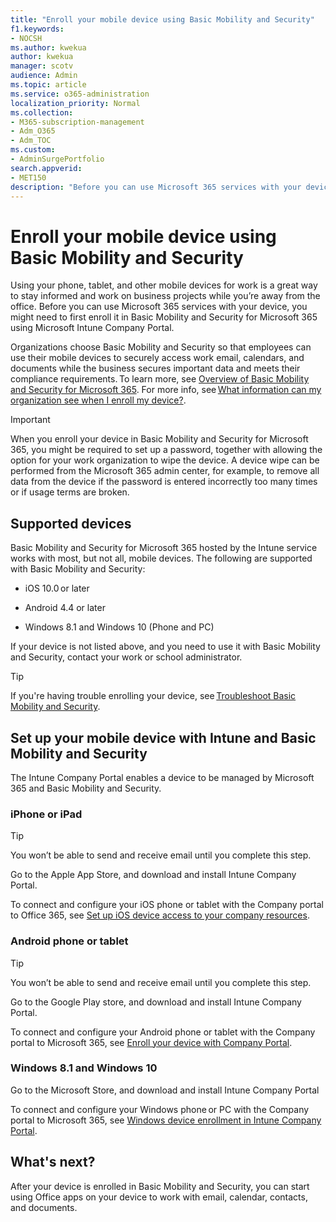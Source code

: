 ```yaml
---
title: "Enroll your mobile device using Basic Mobility and Security"
f1.keywords:
- NOCSH
ms.author: kwekua
author: kwekua
manager: scotv
audience: Admin
ms.topic: article
ms.service: o365-administration
localization_priority: Normal
ms.collection: 
- M365-subscription-management
- Adm_O365
- Adm_TOC
ms.custom:
- AdminSurgePortfolio
search.appverid:
- MET150
description: "Before you can use Microsoft 365 services with your device, you might need to first enroll it in Basic Mobility and Security for Microsoft 365."
---
```


# Enroll your mobile device using Basic Mobility and Security

Using your phone, tablet, and other mobile devices for work is a great way to stay informed and work on business projects while you’re away from the office. Before you can use Microsoft 365 services with your device, you might need to first enroll it in Basic Mobility and Security for Microsoft 365 using Microsoft Intune Company Portal.

Organizations choose Basic Mobility and Security so that employees can use their mobile devices to securely access work email, calendars, and documents while the business secures important data and meets their compliance requirements. To learn more, see [Overview of Basic Mobility and Security for Microsoft 365](overview.md). For more info, see [What information can my organization see when I enroll my device?](/intune-user-help/what-info-can-your-company-see-when-you-enroll-your-device-in-intune).

>[!IMPORTANT] 
>When you enroll your device in Basic Mobility and Security for Microsoft 365, you might be required to set up a password, together with allowing the option for your work organization to wipe the device. A device wipe can be performed from the Microsoft 365 admin center, for example, to remove all data from the device if the password is entered incorrectly too many times or if usage terms are broken.

## Supported devices

Basic Mobility and Security for Microsoft 365 hosted by the Intune service works with most, but not all, mobile devices. The following are supported with Basic Mobility and Security:

- iOS 10.0 or later

- Android 4.4 or later

- Windows 8.1 and Windows 10 (Phone and PC)

If your device is not listed above, and you need to use it with Basic Mobility and Security, contact your work or school administrator.

>[!TIP]
>If you're having trouble enrolling your device, see [Troubleshoot Basic Mobility and Security](troubleshoot.md).

## Set up your mobile device with Intune and Basic Mobility and Security

The Intune Company Portal enables a device to be managed by Microsoft 365 and Basic Mobility and Security.

### iPhone or iPad

>[!TIP]
>You won’t be able to send and receive email until you complete this step.

Go to the Apple App Store, and download and install Intune Company Portal.

To connect and configure your iOS phone or tablet with the Company portal to Office 365, see [Set up iOS device access to your company resources](/mem/intune/user-help/enroll-your-device-in-intune-ios).

### Android phone or tablet

>[!TIP]
>You won’t be able to send and receive email until you complete this step.

Go to the Google Play store, and download and install Intune Company Portal.

To connect and configure your Android phone or tablet with the Company portal to Microsoft 365, see [Enroll your device with Company Portal](/mem/intune/user-help/enroll-device-android-company-portal).

### Windows 8.1 and Windows 10

Go to the Microsoft Store, and download and install Intune Company Portal

To connect and configure your Windows phone or PC with the Company portal to Microsoft 365, see [Windows device enrollment in Intune Company Portal](/intune-user-help/windows-enrollment-company-portal).

## What's next?

After your device is enrolled in Basic Mobility and Security, you can start using Office apps on your device to work with email, calendar, contacts, and documents.